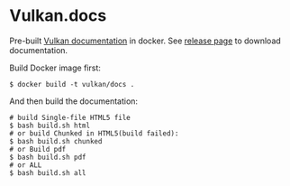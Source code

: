 # Vulkan.docs

Pre-built [Vulkan documentation](https://github.com/KhronosGroup/Vulkan-Docs) in docker. See [release page](https://github.com/unknownue/Vulkan.docs/releases) to download documentation.

Build Docker image first:

```shell
$ docker build -t vulkan/docs .
```

And then build the documentation:

```shell
# build Single-file HTML5 file
$ bash build.sh html
# or build Chunked in HTML5(build failed):
$ bash build.sh chunked
# or Build pdf
$ bash build.sh pdf
# or ALL
$ bash build.sh all
```


